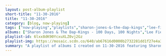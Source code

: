 ```yaml
---
layout: post-album-playlist
short-title: "11-30-2016"
title: "11-30-2016"
category: [blog, now-playing]
tags: ["now-playing","playlists","sharon-jones-&-the-dap-kings","lee-fields-&-the-expressions","charles-bradley","marlena-shaw","the-delfonics,-adrian-younge","labi-siffre","gábor-szabó"]
albums: ["Sharon Jones & The Dap-Kings - 100 Days, 100 Nights","Lee Fields & The Expressions - Faithful Man","Charles Bradley - Changes","Marlena Shaw - The Spice Of Life","The Delfonics, Adrian Younge - Adrian Younge Presents: The Delfonics","Labi Siffre - Remember My Song","Gábor Szabó - The Sorcerer / More Sorcery"]
playlist-id: 6lxx8dK90YcxuXLZ0vj2Gz
playlist-img: https://mosaic.scdn.co/640/ab67616d0000b2732281dd1f27e4a335a557ed0cab67616d0000b27370fecdf15caba1d341435dd7ab67616d0000b273b87c50881c048df7a48f4159ab67616d0000b273c925139455d0480681315f02
summary: "A playlist of albums I created on 11-30-2016 featuring Sharon Jones & The Dap-Kings, Lee Fields & The Expressions, Charles Bradley, Marlena Shaw, The Delfonics, Adrian Younge, Labi Siffre, and Gábor Szabó"
---
```

